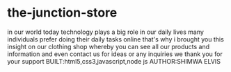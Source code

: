 # the-junction-store         
in our world today technology plays a big role in our daily lives
many individuals prefer doing their daily tasks online that's why i brought you
this insight on our clothing shop whereby you can see all our products
and information and even contact us for ideas or any inquiries
we thank you for your support
BUILT:html5,css3,javascript,node js
AUTHOR:SHIMWA ELVIS
